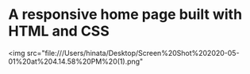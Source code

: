 # A responsive home page built with HTML and CSS
<img src="file:///Users/hinata/Desktop/Screen%20Shot%202020-05-01%20at%204.14.58%20PM%20(1).png"
